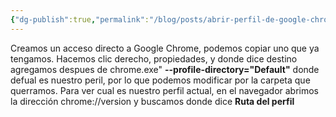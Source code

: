 ```yaml
---
{"dg-publish":true,"permalink":"/blog/posts/abrir-perfil-de-google-chrome-especificando-su-carpeta/"}
---
```

Creamos un acceso directo a Google Chrome, podemos copiar uno que ya tengamos.
Hacemos clic derecho, propiedades, y donde dice destino agregamos despues de chrome.exe" **\-\-profile\-directory="Default"** donde defual es nuestro peril, por lo que podemos modificar por la carpeta que querramos.
Para ver cual es nuestro perfil actual, en el navegador abrimos la dirección chrome://version y buscamos donde dice **Ruta del perfil**
